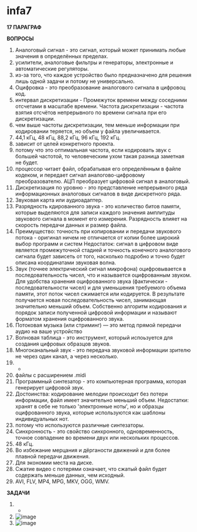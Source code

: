 # infa7

**17 ПАРАГРАФ**

**ВОПРОСЫ**

1) Аналоговый сигнал - это сигнал, который может принимать любые значения в определённых пределах.
2) усилители, аналоговые фильтры и генераторы, электронные и автоматические регуляторы.
3) из-за того, что каждое устройство было предназначено для решения лишь одной задачи и потому не универсально.
4) Оцифровка - это преобразование аналогового сигнала в цифровоц код.
5) интервал дискретизации - Промежуток времени между соседними отсчетами в масштабе времени. Частота дискретизации - частота взятия отсчётов непрерывного по времени сигнала при его дискретизации.
6) чем выше частоты дискретизации, тем меньше информации при кодировании теряется, но объем у файла увеличивается.
7) 44,1 кГц, 48 кГц, 88,2 кГц, 96 кГц, 192 кГц.
8) зависит от целей конкретного проекта.
9) потому что это оптимальная частота, если кодировать звук с большей частотой, то человеческим ухом такая разница заметная не будет.
10) процессор читает файл, обрабатывая его определённым в файле кодеком, и передает сигнал аналогово-цифровому преобразователю. АЦП преобразует цифровой сигнал в аналоговый.
11) Дискретизация по уровню - это представление непрерывного ряда информационных аналоговых сигналов в виде дискретного ряда.
12) Звуковая карта или аудиоадаптер.
13) Разрядность кдированного звука - это количество битов памяти, которые выделяются для записи каждого значения амплитуды звукового сигнала в момент его измерения. Разрядность влияет на скорость передачи данных и размер файла.
14) Преимущество:
точность при копировании и передачи звукового потока - оригинал ничем не отличается от копии
более широкий выбор программ и систем
Недостаток:
сигнал в цифровом виде является промежуточной стадией и точность конечного аналогового сигнала будет зависеть от того, насколько подробно и точно будет описана координатами звуковая волна.
15) Звук (точнее электрический сигнал микрофона) оцифровывается  в последовательность чисел, что и называется оцифрованным звуком.
Для удобства хранения  оцифрованного звука (фактически - последовательности чисел) и для уменьшения требуемого объема памяти, этот поток чисел сжимается или кодируется. В результате получается новая последовательность чисел, занимающая значительно меньший объем. Собственно алгоритм кодирования и порядок записи полученной цифровой информации и называют форматом хранения оцифрованного звука.
16) Потоковая музыка (или стриминг) — это метод прямой передачи аудио на ваше устройство
17) Волновая таблица - это инструмент, который испоьзуется для создания цифровых образцов звуков.
18) Многоканальный звук - это передача звуковой информации зрителю не через один канал, а через несколько.
19) -
20) файлы с расширением .midi
21) Программный синтезатор - это компьютерная программа, которая генерирует цифровой звук.
22) Достоинства: кодирование мелодии происходит без потери информации, файл имеет значительно меньший объем. Недостатки: хранят в себе не только 'электронные ноты', но и образцы оцифрованного звука, которые используются как шаблоны индивидуальных нот.
23) потому что используются различные синтезаторы.
24) Синхронность - это свойство синхронного, одновременность, точное совпадение во времени двух или нескольких процессов.
25) 48 кГц.
26) Во избежание мерцания и дёрганости движений и для более плавной передачи движения.
27) Для экономии места на диске.
28) Сжатие видео с потерями означает, что сжатый файл будет содержать меньше данных, чем исходный.
29) AVI, FLV, MP4, MPG, MKV, OGG, WMV.

**ЗАДАЧИ**

1) -
2) ![image](https://github.com/user-attachments/assets/6e65e7e4-652f-4fc0-b472-74850d2ced30)
3) ![image](https://github.com/user-attachments/assets/4810671f-3ba3-4507-be0c-1b2844b29321)

